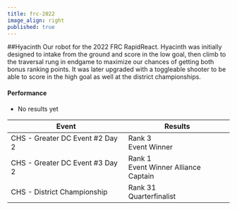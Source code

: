 ```yaml
---
title: frc-2022
image_align: right
published: true
---
```


##Hyacinth
Our robot for the 2022 FRC RapidReact. Hyacinth was initially designed to intake from the ground and score in the low goal, then climb to the traversal rung in endgame to maximize our chances of getting both bonus ranking points. It was later upgraded with a toggleable shooter to be able to score in the high goal as well at the district championships.

#### Performance
* No results yet

<html>
<table class="table table-striped table-hover">
  <thead> 
    <tr>
        <th>Event</th>
        <th>Results</th>
      </tr>
    </thead>
  <tbody>
     <tr>
        <td> CHS - Greater DC Event #2 Day 2 </td>
        <td> Rank 3 <br> Event Winner </td>
      </tr>
      <tr>
        <td> CHS - Greater DC Event #3 Day 2 </td>
        <td> Rank 1 <br> Event Winner Alliance Captain </td>
      </tr>
      <tr>
        <td> CHS - District Championship </td>
        <td> Rank 31 <br> Quarterfinalist </td>
      </tr>
  </tbody>
</table>
</html>